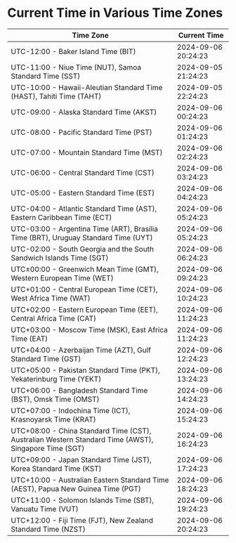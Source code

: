 # Current Time in Various Time Zones

| Time Zone | Current Time |
|-----------|--------------|
| UTC-12:00 - Baker Island Time (BIT) | 2024-09-06 20:24:23 |
| UTC-11:00 - Niue Time (NUT), Samoa Standard Time (SST) | 2024-09-05 21:24:23 |
| UTC-10:00 - Hawaii-Aleutian Standard Time (HAST), Tahiti Time (TAHT) | 2024-09-05 22:24:23 |
| UTC-09:00 - Alaska Standard Time (AKST) | 2024-09-06 00:24:23 |
| UTC-08:00 - Pacific Standard Time (PST) | 2024-09-06 01:24:23 |
| UTC-07:00 - Mountain Standard Time (MST) | 2024-09-06 02:24:23 |
| UTC-06:00 - Central Standard Time (CST) | 2024-09-06 03:24:23 |
| UTC-05:00 - Eastern Standard Time (EST) | 2024-09-06 04:24:23 |
| UTC-04:00 - Atlantic Standard Time (AST), Eastern Caribbean Time (ECT) | 2024-09-06 05:24:23 |
| UTC-03:00 - Argentina Time (ART), Brasília Time (BRT), Uruguay Standard Time (UYT) | 2024-09-06 05:24:23 |
| UTC-02:00 - South Georgia and the South Sandwich Islands Time (SGT) | 2024-09-06 06:24:23 |
| UTC±00:00 - Greenwich Mean Time (GMT), Western European Time (WET) | 2024-09-06 09:24:23 |
| UTC+01:00 - Central European Time (CET), West Africa Time (WAT) | 2024-09-06 10:24:23 |
| UTC+02:00 - Eastern European Time (EET), Central Africa Time (CAT) | 2024-09-06 11:24:23 |
| UTC+03:00 - Moscow Time (MSK), East Africa Time (EAT) | 2024-09-06 11:24:23 |
| UTC+04:00 - Azerbaijan Time (AZT), Gulf Standard Time (GST) | 2024-09-06 12:24:23 |
| UTC+05:00 - Pakistan Standard Time (PKT), Yekaterinburg Time (YEKT) | 2024-09-06 13:24:23 |
| UTC+06:00 - Bangladesh Standard Time (BST), Omsk Time (OMST) | 2024-09-06 14:24:23 |
| UTC+07:00 - Indochina Time (ICT), Krasnoyarsk Time (KRAT) | 2024-09-06 15:24:23 |
| UTC+08:00 - China Standard Time (CST), Australian Western Standard Time (AWST), Singapore Time (SGT) | 2024-09-06 16:24:23 |
| UTC+09:00 - Japan Standard Time (JST), Korea Standard Time (KST) | 2024-09-06 17:24:23 |
| UTC+10:00 - Australian Eastern Standard Time (AEST), Papua New Guinea Time (PGT) | 2024-09-06 18:24:23 |
| UTC+11:00 - Solomon Islands Time (SBT), Vanuatu Time (VUT) | 2024-09-06 19:24:23 |
| UTC+12:00 - Fiji Time (FJT), New Zealand Standard Time (NZST) | 2024-09-06 20:24:23 |
